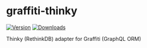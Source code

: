 # graffiti-thinky

[![Version](https://img.shields.io/npm/v/graffiti-thinky.svg)](https://www.npmjs.com/package/graffiti-thinky)
[![Downloads](https://img.shields.io/npm/dt/graffiti-thinky.svg)](https://www.npmjs.com/package/graffiti-thinky)

Thinky (RethinkDB) adapter for Graffiti (GraphQL ORM)
